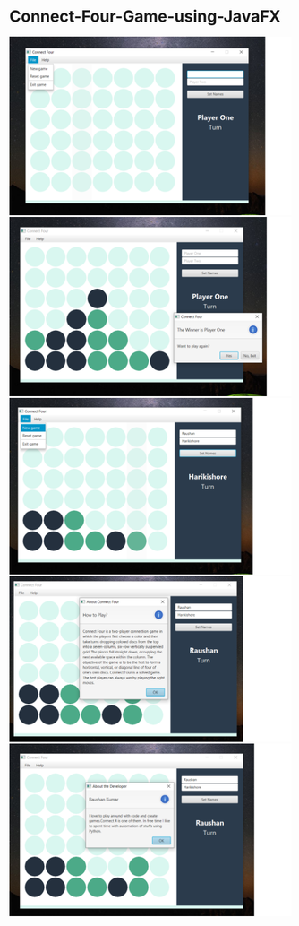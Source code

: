 # Connect-Four-Game-using-JavaFX

<img src ="screenshots\layout1.png">
<img src ="screenshots\image2.png">
<img src ="screenshots\image3.png">
<img src ="screenshots\image4.png">
<img src ="screenshots\image5.png">
